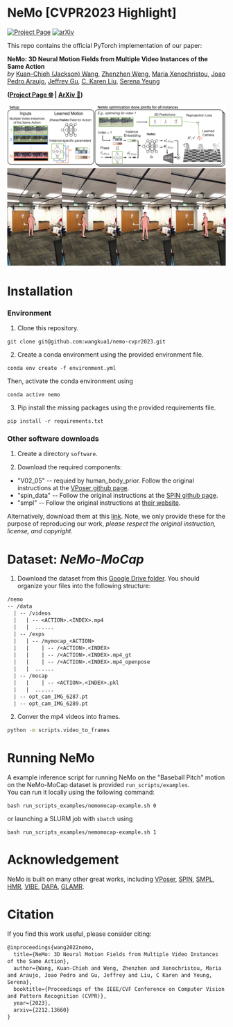 # NeMo [CVPR2023 Highlight]
[![Project Page](https://img.shields.io/badge/-project%20page-blueviolet)](https://sites.google.com/view/nemo-neural-motion-field)
[![arXiv](https://img.shields.io/badge/arxiv-2212.13660-red)](https://arxiv.org/abs/2212.13660)



This repo contains the official PyTorch implementation of our paper:
  
**NeMo: 3D Neural Motion Fields from Multiple Video Instances of the Same Action**  
*by* [Kuan-Chieh (Jackson) Wang](https://wangkua1.github.io/), [Zhenzhen Weng](https://zzweng.github.io/), [Maria Xenochristou](https://mariaxen.github.io/), [Joao Pedro Araujo](https://scholar.google.com/citations?user=fs8k5acAAAAJ&hl=en), [Jeffrey Gu](https://its-gucci.github.io/), [C. Karen Liu](https://tml.stanford.edu/), [Serena Yeung](https://ai.stanford.edu/~syyeung/)

**([Project Page 🌐](https://sites.google.com/view/nemo-neural-motion-field) | [ArXiv 📄](https://arxiv.org/abs/2212.13660))**

![NeMo System Figure](asset/nemo-sys-fig.jpeg)
![NeMo Demo](asset/baseball%20pitch%20(test%201).gif)

# Installation
### Environment 
1. Clone this repository.
```
git clone git@github.com:wangkua1/nemo-cvpr2023.git
```

2. Create a conda environment using the provided environment file.
```
conda env create -f environment.yml
```
Then, activate the conda environment using 
```
conda active nemo
```

3. Pip install the missing packages using the provided requirements file.
```
pip install -r requirements.txt
```


### Other software downloads
1. Create a directory `software`.

2. Download the required components:
* "V02_05" -- requied by human_body_prior.  Follow the original instructions at the [VPoser github page](https://github.com/nghorbani/human_body_prior).
* "spin_data" -- Follow the original instructions at the [SPIN github page](https://github.com/nkolot/SPIN).
* "smpl" -- Follow the original instructions at [their website](https://smpl.is.tue.mpg.de/).

Alternatively, download them at this [link](https://drive.google.com/drive/folders/1mEqMgHRndJK_4skVP-3v4mxUIS0FapQk?usp=share_link). 
Note, we only provide these for the purpose of reproducing our work, *please respect the original instruction, license, and copyright*.


# Dataset: *NeMo-MoCap*
1. Download the dataset from this [Google Drive folder](https://drive.google.com/drive/folders/141-mBNwaSxYa4TB7HR4emDbMJ3ykc964?usp=share_link).
You should organize your files into the following structure:
```
/nemo
-- /data
  | -- /videos
  |   | -- <ACTION>.<INDEX>.mp4
  |   |  ......
  | -- /exps
  |   | -- /mymocap_<ACTION>
  |   |    | -- /<ACTION>.<INDEX>
  |   |    | -- /<ACTION>.<INDEX>.mp4_gt
  |   |    | -- /<ACTION>.<INDEX>.mp4_openpose
  |   |  ......
  | -- /mocap
  |   |    | -- <ACTION>.<INDEX>.pkl
  |   |  ......
  | -- opt_cam_IMG_6287.pt
  | -- opt_cam_IMG_6289.pt

```

2. Conver the mp4 videos into frames.
```bash
python -m scripts.video_to_frames
```


# Running NeMo

A example inference script for running NeMo on the "Baseball Pitch" motion on the NeMo-MoCap dataset is provided `run_scripts/examples`.  
You can run it locally using the following command:
```
bash run_scripts_examples/nemomocap-example.sh 0
```
or launching a SLURM job with `sbatch` using
```
bash run_scripts_examples/nemomocap-example.sh 1
```


# Acknowledgement
NeMo is built on many other great works, including
[VPoser](https://github.com/nghorbani/human_body_prior),
[SPIN](https://github.com/nkolot/SPIN),
[SMPL](https://smpl.is.tue.mpg.de/),
[HMR](https://github.com/akanazawa/hmr),
[VIBE](https://github.com/mkocabas/VIBE),
[DAPA](https://github.com/zzweng/dapa_release),
[GLAMR](https://github.com/NVlabs/GLAMR).

# Citation
If you find this work useful, please consider citing:
```
@inproceedings{wang2022nemo,
  title={NeMo: 3D Neural Motion Fields from Multiple Video Instances of the Same Action},
  author={Wang, Kuan-Chieh and Weng, Zhenzhen and Xenochristou, Maria and Araujo, Joao Pedro and Gu, Jeffrey and Liu, C Karen and Yeung, Serena},
  booktitle={Proceedings of the IEEE/CVF Conference on Computer Vision and Pattern Recognition (CVPR)},
  year={2023},
  arxiv={2212.13660}
}
```

